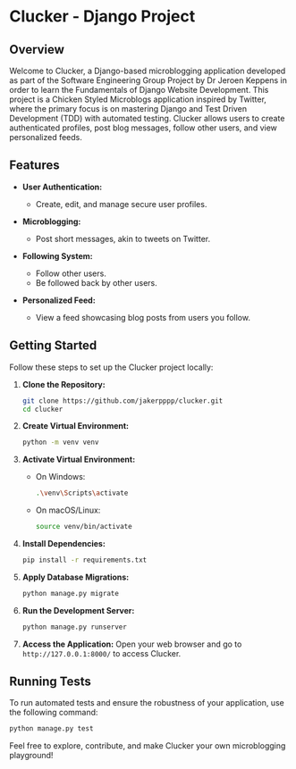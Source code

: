 # Clucker - Django Project

## Overview

Welcome to Clucker, a Django-based microblogging application developed as part of the Software Engineering Group Project by Dr Jeroen Keppens in order to learn the Fundamentals of Django Website Development. This project is a Chicken Styled Microblogs application inspired by Twitter, where the primary focus is on mastering Django and Test Driven Development (TDD) with automated testing. Clucker allows users to create authenticated profiles, post blog messages, follow other users, and view personalized feeds.

## Features

- **User Authentication:**
  - Create, edit, and manage secure user profiles.

- **Microblogging:**
  - Post short messages, akin to tweets on Twitter.

- **Following System:**
  - Follow other users.
  - Be followed back by other users.

- **Personalized Feed:**
  - View a feed showcasing blog posts from users you follow.

## Getting Started

Follow these steps to set up the Clucker project locally:

1. **Clone the Repository:**
   ```bash
   git clone https://github.com/jakerpppp/clucker.git
   cd clucker
   ```

2. **Create Virtual Environment:**
   ```bash
   python -m venv venv
   ```

3. **Activate Virtual Environment:**
   - On Windows:
     ```bash
     .\venv\Scripts\activate
     ```
   - On macOS/Linux:
     ```bash
     source venv/bin/activate
     ```

4. **Install Dependencies:**
   ```bash
   pip install -r requirements.txt
   ```

5. **Apply Database Migrations:**
   ```bash
   python manage.py migrate
   ```

6. **Run the Development Server:**
   ```bash
   python manage.py runserver
   ```

7. **Access the Application:**
   Open your web browser and go to `http://127.0.0.1:8000/` to access Clucker.

## Running Tests

To run automated tests and ensure the robustness of your application, use the following command:

```bash
python manage.py test
```

Feel free to explore, contribute, and make Clucker your own microblogging playground!
